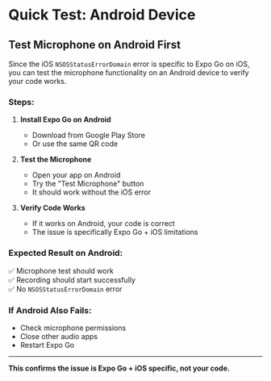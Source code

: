 # Quick Test: Android Device

## Test Microphone on Android First

Since the iOS `NSOSStatusErrorDomain` error is specific to Expo Go on iOS, you can test the microphone functionality on an Android device to verify your code works.

### Steps:

1. **Install Expo Go on Android**
   - Download from Google Play Store
   - Or use the same QR code

2. **Test the Microphone**
   - Open your app on Android
   - Try the "Test Microphone" button
   - It should work without the iOS error

3. **Verify Code Works**
   - If it works on Android, your code is correct
   - The issue is specifically Expo Go + iOS limitations

### Expected Result on Android:
✅ Microphone test should work  
✅ Recording should start successfully  
✅ No `NSOSStatusErrorDomain` error  

### If Android Also Fails:
- Check microphone permissions
- Close other audio apps
- Restart Expo Go

---

**This confirms the issue is Expo Go + iOS specific, not your code.** 